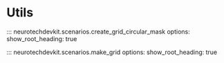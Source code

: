 # Utils

::: neurotechdevkit.scenarios.create_grid_circular_mask
options:
show_root_heading: true

::: neurotechdevkit.scenarios.make_grid
options:
show_root_heading: true
